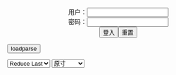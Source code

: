 <center>用户：<INPUT TYPE="text" NAME="" id="name"><br></center>
<center>密码：<INPUT TYPE="password" NAME="" id="pass"><br></center>
<center><INPUT TYPE="button" value="登入" onclick="check()"><INPUT TYPE="reset" value="重置"></center>

<div style="display: none" id="mdm" name="dmd">
  <button onclick="location.reload()">Cover 0</button>
</div>

<button style="display: none" name="dmd" onclick="toggleb()">toggle</button>
<button onclick="loadparse()">loadparse</button>

<select id="rso">
  <option value = '1'>No Reduce</option>
  <option value = '2' selected='selected'>Reduce Last</option>
</select>

<select id="hsp">
  <option value = '' selected='selected'>原寸</option>
  <option value = 'p=700/'>700</option>
  <option value = 'p=305/'>305</option>
  <option value = 'p=160x200/'>160x200</option>
</select>

<br>
<div style="display: none" id="mdc" name="dmd">
</div>

<pre style="display: none" id = "raw">
<!-- 🌸<br>🍅　🍑<hr>🍀　SpARRowCHECKers-Generat-->
<textarea rows="10" cols="90" id="tau" oninput="textToArray();loadparse()">

</textarea><br><!-- 🍀<br>🍑　🍅<hr>🌸 -->

<textarea rows="30" cols="100" id="tar" oninput="loadparse()">

【エロ漫画】スイミングスクールのコーチの母とJKの清純そうな娘が彼氏をスクールに誘って練習終わりに母娘丼セックス！ | エロ漫画・エロ同人誌｜俺のエロ本
https://oreno-erohon.com/public/250854

https://img.oreno-erohon.com/wp-content/uploads/2020/08/1596248972.jpg
https://img.oreno-erohon.com/wp-content/uploads/2020/08/1596248974.jpg

<font size="1" style="color:#DCDCDC">2022-05-01</font>

婊子大姐，需要发泄。
https://ads-g.juicyads.com/network/user65830/19218-1643364997-0949275001643364997.gif

渚このみ ブルマ＋Hカップで部員達の性欲処理をする乱交動画が安心して抜ける『女子マネージャーは、僕達の性処理ペット。 038』 - エロコスプレ
https://ja.hentai-cosplays.com/image/nagisa-naomi-video-that-processes-the-libido-of-members-with-bruma--h-cup-is-safely-missing-the-female-manager-is-our-sex-processing-pet-038

https://static8.porn-images-xxx.com/upload/20210302/905/925959/12.jpg
https://static8.porn-images-xxx.com/upload/20210302/905/925959/28.jpg
https://static8.porn-images-xxx.com/upload/20210302/905/925959/33.jpg

<font size="1" style="color:#DCDCDC">2022-04-29</font>

捷哥Qinweiyingjie《 推特合集 》画像114枚 - ３次エロ画像 - エロ画像
https://ja.porn-images-xxx.com/image/qinweiyingjiespecial-combination-collection-114-images/

https://static4.porn-images-xxx.com/upload/20200213/775/793512/4.jpg
https://static4.porn-images-xxx.com/upload/20200213/775/793512/5.jpg
https://static4.porn-images-xxx.com/upload/20200213/775/793512/6.jpg
https://static4.porn-images-xxx.com/upload/20200213/775/793512/7.jpg

<font size="1" style="color:#DCDCDC">2022-04-29</font>

【巨尻エロ画像】むっちり大きいお尻が魅力的すぎて…（27枚） - ３次エロ画像 - エロ画像
https://ja.porn-images-xxx.com/image/big-butt-erotic-pictures-27-photos/

https://static3.porn-images-xxx.com/upload/20171024/486/496840/1.jpg
https://static3.porn-images-xxx.com/upload/20171024/486/496840/7.jpg
https://static3.porn-images-xxx.com/upload/20171024/486/496840/8.jpg
https://static3.porn-images-xxx.com/upload/20171024/486/496840/9.jpg
https://static3.porn-images-xxx.com/upload/20171024/486/496840/15.jpg
https://static3.porn-images-xxx.com/upload/20171024/486/496840/21.jpg
https://static3.porn-images-xxx.com/upload/20171024/486/496840/22.jpg
https://static3.porn-images-xxx.com/upload/20171024/486/496840/25.jpg
https://static3.porn-images-xxx.com/upload/20171024/486/496840/28.jpg

<font size="1" style="color:#DCDCDC">2022-04-29</font>

【画像】AV女優・小向美奈子さん、全裸で海をたのしみ夏を満喫する。なお… - ３次エロ画像 - エロ画像
https://ja.porn-images-xxx.com/image/image-av-actress-minako-komuka-enjoys-the-summer-enjoying-the-summer-enjoying-the-sea-naked-it-should-be-noted-that-/

https://static4.porn-images-xxx.com/upload/20190414/647/661768/15.jpg
https://static4.porn-images-xxx.com/upload/20190414/647/661768/16.jpg

<font size="1" style="color:#DCDCDC">2022-04-27</font>

【画像】元グラビアアイドルでセクシー女優の小向美奈子さんの近影 - ３次エロ画像 - エロ画像
https://ja.porn-images-xxx.com/image/image-the-near-shadow-of-minako-komuka-of-the-former-gravure-idol-and-sexy-actress/

https://static4.porn-images-xxx.com/upload/20191102/716/732710/p=700/1.jpg
https://static4.porn-images-xxx.com/upload/20191102/716/732710/p=700/2.jpg

<font size="1" style="color:#DCDCDC">2022-04-27</font>

つくねんど
@tsukunendo
https://pbs.twimg.com/profile_images/956188313618022403/vkvD9hgN_400x400.jpg
https://pbs.twimg.com/media/FP9brGfacAAm0A8?format=jpg&name=orig
https://pbs.twimg.com/media/FP9brGfaIAMfSFr?format=jpg&name=orig

king-of-kinks
https://cdn1-images.nutaku.com/images/lp/king-of-kinks/3-character-display/1/ch1-thumb-sprite.png
https://cdn1-images.nutaku.com/images/lp/king-of-kinks/3-character-display/1/ch2-thumb-sprite.png
https://cdn1-images.nutaku.com/images/lp/king-of-kinks/3-character-display/1/ch3-thumb-sprite.png
https://cdn1-images.nutaku.com/images/lp/king-of-kinks/3-character-display/1/d-ch1-poster.png
https://cdn1-images.nutaku.com/images/lp/king-of-kinks/3-character-display/1/d-ch2-poster.png
https://cdn1-images.nutaku.com/images/lp/king-of-kinks/3-character-display/1/d-ch3-poster.png
https://cdn1-images.nutaku.com/images/lp/king-of-kinks/3-character-display/1/d-s-ch1-poster.png
https://cdn1-images.nutaku.com/images/lp/king-of-kinks/3-character-display/1/d-s-ch2-poster.png
https://cdn1-images.nutaku.com/images/lp/king-of-kinks/3-character-display/1/d-s-ch3-poster.png

https://s3t3d2y8.ackcdn.net/library/703638/e7b52547d5ec8d6d6556c895621d2b192433a8a0.mp4

赛博朋克2077原宿潮牌圆领卫衣男女情侣休闲套头上衣春秋打底衣服-tmall.com天猫
https://detail.tmall.com/item.htm?id=637538743982&spm=a1z0k.7385961.1997985097.d4918997.69b337deQrdCU6&_u=t2dmg8j26111

https://img.alicdn.com/imgextra/i1/1991577803/O1CN017HGCEi27Vp9lRIUrl_!!0-item_pic.jpg

<font size="1" style="color:#DCDCDC">2022-04-18</font>

Xmas 2B by Chono Black - エロコスプレ
https://ja.hentai-cosplays.com/image/xmas-2b-by-chono-black/

https://static5.hentai-cosplays.com/upload/20211208/247/252919/p=700/1.jpg

<font size="1" style="color:#DCDCDC">2022-04-07</font>

YoRHa 2B by Shadory !! - エロコスプレ
https://ja.hentai-cosplays.com/image/yorha-2b-by-shadory-/

https://static6.hentai-cosplays.com/upload/20211227/265/271323/3.jpg

<font size="1" style="color:#DCDCDC">2022-04-07</font>

2B and Lady Dimitrescu by unknown - エロコスプレ
https://ja.hentai-cosplays.com/image/2b-and-lady-dimitrescu-by-unknown/

https://static6.hentai-cosplays.com/upload/20211216/257/263016/1.jpg
https://static6.hentai-cosplays.com/upload/20211216/257/263016/p=700/2.jpg

<font size="1" style="color:#DCDCDC">2022-04-07</font>

ゆうかりん︎︎ 巨乳エロ画像まとめ！美少女巨乳アイドルがエロ可愛すぎる - 5 - ３次エロ画像 - エロ画像
https://ja.porn-images-xxx.com/image/yukarin-busty-erotic-image-summary-beautiful-girl-busty-idol-is-too-erotic-cute/

https://static9.porn-images-xxx.com/upload/20211127/939/961111/1.jpg
https://static9.porn-images-xxx.com/upload/20211127/939/961111/2.jpg
https://static9.porn-images-xxx.com/upload/20211127/939/961111/19.jpg
https://static9.porn-images-xxx.com/upload/20211127/939/961111/20.jpg

<font size="1" style="color:#DCDCDC">2022-04-01</font>

</textarea>
</pre>

<script src="https://cdn.jsdelivr.net/npm/jquery@3.5.1/dist/jquery.min.js"></script>

<link rel="stylesheet" href="https://cdn.jsdelivr.net/gh/fancyapps/fancybox@3.5.7/dist/jquery.fancybox.min.css" />
<script src="https://cdn.jsdelivr.net/gh/fancyapps/fancybox@3.5.7/dist/jquery.fancybox.min.js"></script>

<script type="text/javascript">

var __urlRegex = /(\b(https?|ftp|file):\/\/[-A-Z0-9+&@#\/%?=~_|!:,.;]*[-A-Z0-9+&@#\/%=~_|])/ig;
var __imgRegex = /\.(?:jpe?g|gif|png|webp)$/i;

textToArray();
loadparse();

function parseURL($string){

    var exp = __urlRegex;
    return $string.replace(exp,function(match){
            __imgRegex.lastIndex=0;
            if(__imgRegex.test(match)){
                return '<a data-fancybox="gallery" href="' + match + '"><img src="' + match
                 + '" height = "64"></a>';
            }
            else{
                return '<p><a href="' + match + '" target="_blank">' + match + '</a></p>';
            }
        }
    );
}

function textToArray(){
  var textArea = document.getElementById("tau");
  var arrayFromTextArea = textArea.value.split(String.fromCharCode(10));
  for ( var i = 0; i < arrayFromTextArea.length; i++ ) {
    generateM(arrayFromTextArea[i]);
  }
}

function generateM(url) {
  mdm.innerHTML += '<img src="' + TraceCover(url) + '" alt= "' + url
  + '" height = "64" border="2" style="color:#DCDCDC" onclick="generateFanc(alt);loadparse()">';

}

function TraceCover(url) {
  var SegmentArr = url.split('/');

  var Extens = SegmentArr.slice(-1).join().split('.').pop();
  var SegmentCount = SegmentArr.length - 2;

  var TopHalf = SegmentArr.slice(0,SegmentCount).join('/');

  return TopHalf + '/p=160x200/1.' + Extens + '\n';

}

function generateFanc(url) {
  var SegmentArr = url.split('/');
  var GeneratCount = SegmentArr.slice(-1).join().split('.').shift();
  var Extens = SegmentArr.slice(-1).join().split('.').pop();
  var SegmentCount = SegmentArr.length;
  var ReduceSegments = document.getElementById('rso').value;
  var HentaiSizeP = document.getElementById('hsp').value;
  var TopHalf = SegmentArr.slice(0,SegmentCount - ReduceSegments).join('/');
  tar.innerHTML = '';

  for (var j = 1; j <= GeneratCount; j++) {
    tar.innerHTML += TopHalf + '/' + HentaiSizeP + j + '.' + Extens + '\n';
  }
}

function loadparse() {
  mdc.innerHTML = parseURL(tar.value);
}

function check(){
  var name=document.getElementById("name").value;
  var pass=document.getElementById("pass").value;
  if(name==!/[^\s]/.test(new Date().getTime()) && pass==String.fromCharCode(window.atob("MTIx"))){
    var nd = document.getElementsByName("dmd");
    for (var i = 0; i <= nd.length; i++) {
      nd[i].style.display = "";
      }
      }else{
      }
}

function toggleb() {
  var x = document.getElementById("raw");
  if (x.style.display === "none") {
    x.style.display = "";
  } else {
    x.style.display = "none";
  }
}

</script>
